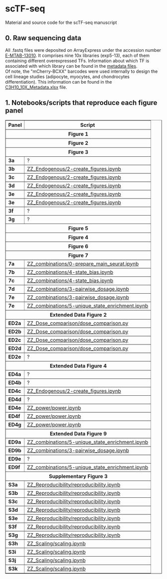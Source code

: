 # scTF-seq
Material and source code for the scTF-seq manuscript

## 0. Raw sequencing data
All .fastq files were deposited on ArrayExpress under the accession number [E-MTAB-13010](https://www.ebi.ac.uk/biostudies/arrayexpress/studies/E-MTAB-13010). It comprises nine 10x libraries (exp5-13), each of them containing different overexpressed TFs. Information about which TF is associated with which library can be found in the [metadata files](metadata/).<br/>
Of note, the "mCherry-BCXX" barcodes were used internally to design the cell lineage studies (adipocyte, myocytes, and chondrocytes differentiation). This information can be found in the [C3H10_10X_Metadata.xlsx](metadata/C3H10_10X_Metadata.xlsx) file.


## 1. Notebooks/scripts that reproduce each figure panel

<table border="1" cellspacing="0" cellpadding="5">
  <thead>
    <tr>
      <th>Panel</th>
      <th>Script</th>
    </tr>
  </thead>
  <tbody>
    <tr><th colspan="2" border="1">Figure 1</th></tr>
    <tr><th colspan="2" border="1">Figure 2</th></tr>
    <tr><th colspan="2" border="1">Figure 3</th></tr>
    <tr><td><strong>3a</strong></td><td>?</td></tr>
    <tr><td><strong>3b</strong></td><td><a href="code/ZZ_Endogenous/2-create_figures.ipynb">ZZ_Endogenous/2-create_figures.ipynb</a></td></tr>
    <tr><td><strong>3c</strong></td><td><a href="code/ZZ_Endogenous/2-create_figures.ipynb">ZZ_Endogenous/2-create_figures.ipynb</a></td></tr>
    <tr><td><strong>3d</strong></td><td><a href="code/ZZ_Endogenous/2-create_figures.ipynb">ZZ_Endogenous/2-create_figures.ipynb</a></td></tr>
    <tr><td><strong>3e</strong></td><td><a href="code/ZZ_Endogenous/2-create_figures.ipynb">ZZ_Endogenous/2-create_figures.ipynb</a></td></tr>
    <tr><td><strong>3e</strong></td><td><a href="code/ZZ_Endogenous/2-create_figures.ipynb">ZZ_Endogenous/2-create_figures.ipynb</a></td></tr>
    <tr><td><strong>3f</strong></td><td>?</td></tr>
    <tr><td><strong>3g</strong></td><td>?</td></tr>
    <tr><th colspan="2" border="1">Figure 5</th></tr>
    <tr><th colspan="2" border="1">Figure 4</th></tr>
    <tr><th colspan="2" border="1">Figure 6</th></tr>
    <tr><th colspan="2" border="1">Figure 7</th></tr>
    <tr><td><strong>7a</strong></td><td><a href="code/ZZ_combinations/0-prepare_main_seurat.ipynb">ZZ_combinations/0-prepare_main_seurat.ipynb</a></td></tr>
    <tr><td><strong>7b</strong></td><td><a href="code/ZZ_combinations/4-state_bias.ipynb">ZZ_combinations/4-state_bias.ipynb</a></td></tr>
    <tr><td><strong>7c</strong></td><td><a href="code/ZZ_combinations/4-state_bias.ipynb">ZZ_combinations/4-state_bias.ipynb</a></td></tr>
    <tr><td><strong>7d</strong></td><td><a href="code/ZZ_combinations/3-pairwise_dosage.ipynb">ZZ_combinations/3-pairwise_dosage.ipynb</a></td></tr>
    <tr><td><strong>7e</strong></td><td><a href="code/ZZ_combinations/3-pairwise_dosage.ipynb">ZZ_combinations/3-pairwise_dosage.ipynb</a></td></tr>
    <tr><td><strong>7e</strong></td><td><a href="code/ZZ_combinations/5-unique_state_enrichment.ipynb">ZZ_combinations/5-unique_state_enrichment.ipynb</a></td></tr>
    <tr><th colspan="2" border="1">Extended Data Figure 2</th></tr>
    <tr><td><strong>ED2a</strong></td><td><a href="code/ZZ_Dose_comparison/dose_comparison.py">ZZ_Dose_comparison/dose_comparison.py</a></td></tr>
    <tr><td><strong>ED2b</strong></td><td><a href="code/ZZ_Dose_comparison/dose_comparison.py">ZZ_Dose_comparison/dose_comparison.py</a></td></tr>
    <tr><td><strong>ED2c</strong></td><td><a href="code/ZZ_Dose_comparison/dose_comparison.py">ZZ_Dose_comparison/dose_comparison.py</a></td></tr>
    <tr><td><strong>ED2d</strong></td><td><a href="code/ZZ_Dose_comparison/dose_comparison.py">ZZ_Dose_comparison/dose_comparison.py</a></td></tr>
    <tr><td><strong>ED2e</strong></td><td>?</td></tr>
    <tr><th colspan="2" border="1">Extended Data Figure 4</th></tr>
    <tr><td><strong>ED4a</strong></td><td>?</td></tr>
    <tr><td><strong>ED4b</strong></td><td>?</td></tr>
    <tr><td><strong>ED4c</strong></td><td><a href="code/ZZ_Endogenous/2-create_figures.ipynb">ZZ_Endogenous/2-create_figures.ipynb</a></td></tr>
    <tr><td><strong>ED4d</strong></td><td>?</td></tr>
    <tr><td><strong>ED4e</strong></td><td><a href="code/ZZ_power/power.ipynb">ZZ_power/power.ipynb</a></td></tr>
    <tr><td><strong>ED4f</strong></td><td><a href="code/ZZ_power/power.ipynb">ZZ_power/power.ipynb</a></td></tr>
    <tr><td><strong>ED4g</strong></td><td><a href="code/ZZ_power/power.ipynb">ZZ_power/power.ipynb</a></td></tr>
    <tr><th colspan="2" border="1">Extended Data Figure 9</th></tr>
    <tr><td><strong>ED9a</strong></td><td><a href="code/ZZ_combinations/5-unique_state_enrichment.ipynb">ZZ_combinations/5-unique_state_enrichment.ipynb</a></td></tr>
    <tr><td><strong>ED9b</strong></td><td><a href="code/ZZ_combinations/3-pairwise_dosage.ipynb">ZZ_combinations/3-pairwise_dosage.ipynb</a></td></tr>
    <tr><td><strong>ED9e</strong></td><td>?</td></tr>
    <tr><td><strong>ED9f</strong></td><td><a href="code/ZZ_combinations/5-unique_state_enrichment.ipynb">ZZ_combinations/5-unique_state_enrichment.ipynb</a></td></tr>
    <tr><th colspan="2" border="1">Supplementary Figure 3</th></tr>
    <tr><td><strong>S3a</strong></td><td><a href="code/ZZ_Reproducibility/reproducibility.ipynb">ZZ_Reproducibility/reproducibility.ipynb</a></td></tr>
    <tr><td><strong>S3b</strong></td><td><a href="code/ZZ_Reproducibility/reproducibility.ipynb">ZZ_Reproducibility/reproducibility.ipynb</a></td></tr>
    <tr><td><strong>S3c</strong></td><td><a href="code/ZZ_Reproducibility/reproducibility.ipynb">ZZ_Reproducibility/reproducibility.ipynb</a></td></tr>
    <tr><td><strong>S3d</strong></td><td><a href="code/ZZ_Reproducibility/reproducibility.ipynb">ZZ_Reproducibility/reproducibility.ipynb</a></td></tr>
    <tr><td><strong>S3e</strong></td><td><a href="code/ZZ_Reproducibility/reproducibility.ipynb">ZZ_Reproducibility/reproducibility.ipynb</a></td></tr>
    <tr><td><strong>S3f</strong></td><td><a href="code/ZZ_Reproducibility/reproducibility.ipynb">ZZ_Reproducibility/reproducibility.ipynb</a></td></tr>
    <tr><td><strong>S3g</strong></td><td><a href="code/ZZ_Reproducibility/reproducibility.ipynb">ZZ_Reproducibility/reproducibility.ipynb</a></td></tr>
    <tr><td><strong>S3h</strong></td><td><a href="code/ZZ_Reproducibility/scaling.ipynb">ZZ_Scaling/scaling.ipynb</a></td></tr>
    <tr><td><strong>S3i</strong></td><td><a href="code/ZZ_Scaling/scaling.ipynb">ZZ_Scaling/scaling.ipynb</a></td></tr>
    <tr><td><strong>S3j</strong></td><td><a href="code/ZZ_Scaling/scaling.ipynb">ZZ_Scaling/scaling.ipynb</a></td></tr>
    <tr><td><strong>S3k</strong></td><td><a href="code/ZZ_Scaling/scaling.ipynb">ZZ_Scaling/scaling.ipynb</a></td></tr>
  </tbody>
</table>